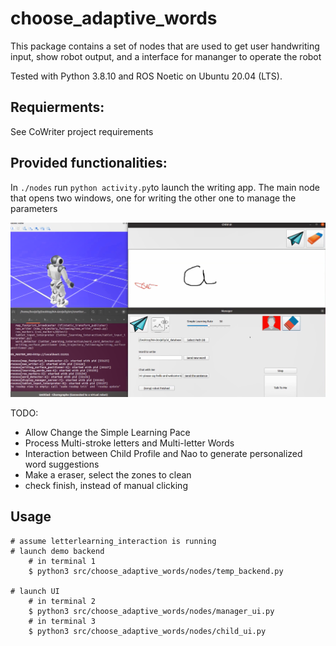 choose_adaptive_words
===========================

This package contains a set of nodes that are used to get user handwriting input, show robot output, and a interface for mananger to operate the robot

Tested with Python 3.8.10 and ROS Noetic on Ubuntu 20.04 (LTS).

Requierments:
---------------
See CoWriter project requirements

Provided functionalities:
---------------
In `./nodes` run `python activity.py`to launch the writing app. 
The main node that opens two windows, one for writing the other one to manage the parameters

![](p1.PNG)

TODO:
- Allow Change the Simple Learning Pace
- Process Multi-stroke letters and Multi-letter Words
- Interaction between Child Profile and Nao to generate personalized word suggestions
- Make a eraser, select the zones to clean
- check finish, instead of manual clicking

Usage
-----
```
# assume letterlearning_interaction is running
# launch demo backend
	# in terminal 1
	$ python3 src/choose_adaptive_words/nodes/temp_backend.py

# launch UI
	# in terminal 2
	$ python3 src/choose_adaptive_words/nodes/manager_ui.py
	# in terminal 3
	$ python3 src/choose_adaptive_words/nodes/child_ui.py
```
